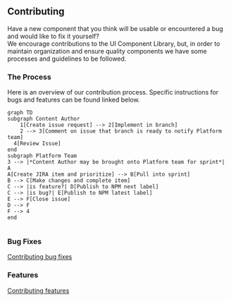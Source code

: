 ## Contributing  

Have a new component that you think will be usable or encountered a bug and would like to fix it yourself?  
We encourage contributions to the UI Component Library, but, in order to maintain organization and ensure quality components we have some processes and guidelines to be followed.

### The Process

Here is an overview of our contribution process.  Specific instructions for bugs and features can be found linked below.
```mermaid
graph TD
subgraph Content Author
	1[Create issue request] --> 2[Implement in branch]
	2 --> 3[Comment on issue that branch is ready to notify Platform team]
  4[Review Issue]
end
subgraph Platform Team
3 --> |*Content Author may be brought onto Platform team for sprint*| A
A[Create JIRA item and prioritize] --> B[Pull into sprint]
B --> C[Make changes and complete item]
C --> |is feature?| D[Publish to NPM next label]
C --> |is bug?| E[Publish to NPM latest label]
E --> F[Close issue]
D --> F
F --> 4
end


```

### Bug Fixes

[Contributing bug fixes](.gitlab/contribution_guidelines/contributing_bugfix.md)

### Features

[Contributing features](.gitlab/contribution_guidelines/contributing_feature.md)
